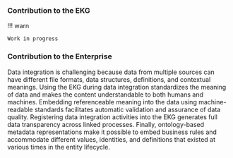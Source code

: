 ### Contribution to the EKG

!!! warn

    Work in progress

### Contribution to the Enterprise

Data integration is challenging because data from multiple
sources can have different file formats, data structures,
definitions, and contextual meanings.
Using the EKG during data integration standardizes the
meaning of data and makes the content understandable
to both humans and machines.
Embedding referenceable meaning into the data using
machine-readable standards facilitates automatic validation
and assurance of data quality.
Registering data integration activities into the EKG
generates full data transparency across linked processes.
Finally, ontology-based metadata representations make it
possible to embed business rules and accommodate
different values, identities, and definitions that existed
at various times in the entity lifecycle.
